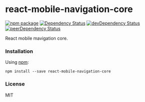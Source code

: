 # react-mobile-navigation-core

[![npm package](https://badge.fury.io/js/react-mobile-navigation-core.svg)](https://www.npmjs.org/package/react-mobile-navigation-core)
[![Dependency Status](https://david-dm.org/opensource-cards/react-mobile-navigation-core.svg)](https://david-dm.org/opensource-cards/react-mobile-navigation-core)
[![devDependency Status](https://david-dm.org/opensource-cards/react-mobile-navigation-core/dev-status.svg)](https://david-dm.org/opensource-cards/react-mobile-navigation-core#info=devDependencies)
[![peerDependency Status](https://david-dm.org/opensource-cards/react-mobile-navigation-core/peer-status.svg)](https://david-dm.org/opensource-cards/react-mobile-navigation-core#info=peerDependencies)

React mobile mavigation core.

### Installation

Using [npm](https://www.npmjs.com/):

```
npm install --save react-mobile-navigation-core
```

### License

MIT
